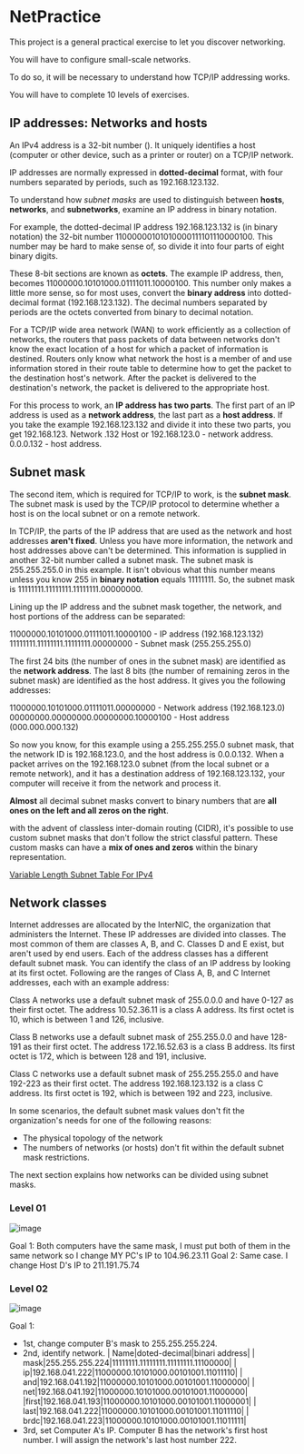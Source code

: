 # NetPractice
This project is a general practical exercise to let you discover networking.

You will have to configure small-scale networks. 

To do so, it will be necessary to understand how TCP/IP addressing works.

You will have to complete 10 levels of exercises.


## IP addresses: Networks and hosts

An IPv4 address is a 32-bit number (). It uniquely identifies a host (computer or other device, such as a printer or router) on a TCP/IP network.

IP addresses are normally expressed in **dotted-decimal** format, with four numbers separated by periods, such as 192.168.123.132.

To understand how *subnet masks* are used to distinguish between **hosts**, **networks**, and **subnetworks**, examine an IP address in binary notation.

For example, the dotted-decimal IP address 192.168.123.132 is (in binary notation) the 32-bit number 11000000101010000111101110000100. This number may be hard to make sense of, so divide it into four parts of eight binary digits.

These 8-bit sections are known as **octets**. The example IP address, then, becomes 11000000.10101000.01111011.10000100. This number only makes a little more sense, so for most uses, convert the **binary address** into dotted-decimal format (192.168.123.132). The decimal numbers separated by periods are the octets converted from binary to decimal notation.

For a TCP/IP wide area network (WAN) to work efficiently as a collection of networks, the routers that pass packets of data between networks don't know the exact location of a host for which a packet of information is destined. Routers only know what network the host is a member of and use information stored in their route table to determine how to get the packet to the destination host's network. After the packet is delivered to the destination's network, the packet is delivered to the appropriate host.

For this process to work, an **IP address has two parts**. The first part of an IP address is used as a **network address**, the last part as a **host address**. If you take the example 192.168.123.132 and divide it into these two parts, you get 192.168.123. Network .132 Host or 192.168.123.0 - network address. 0.0.0.132 - host address.


## Subnet mask
The second item, which is required for TCP/IP to work, is the **subnet mask**. The subnet mask is used by the TCP/IP protocol to determine whether a host is on the local subnet or on a remote network.

In TCP/IP, the parts of the IP address that are used as the network and host addresses **aren't fixed**. Unless you have more information, the network and host addresses above can't be determined. 
This information is supplied in another 32-bit number called a subnet mask. The subnet mask is 255.255.255.0 in this example. It isn't obvious what this number means unless you know 255 in **binary notation** equals 11111111. So, the subnet mask is 11111111.11111111.11111111.00000000.

Lining up the IP address and the subnet mask together, the network, and host portions of the address can be separated:

11000000.10101000.01111011.10000100 - IP address (192.168.123.132)
11111111.11111111.11111111.00000000 - Subnet mask (255.255.255.0)

The first 24 bits (the number of ones in the subnet mask) are identified as the **network address**. The last 8 bits (the number of remaining zeros in the subnet mask) are identified as the host address. It gives you the following addresses:

11000000.10101000.01111011.00000000 - Network address (192.168.123.0)
00000000.00000000.00000000.10000100 - Host address (000.000.000.132)

So now you know, for this example using a 255.255.255.0 subnet mask, that the network ID is 192.168.123.0, and the host address is 0.0.0.132. When a packet arrives on the 192.168.123.0 subnet (from the local subnet or a remote network), and it has a destination address of 192.168.123.132, your computer will receive it from the network and process it.

**Almost** all decimal subnet masks convert to binary numbers that are **all ones on the left and all zeros on the right**.

with the advent of classless inter-domain routing (CIDR), it's possible to use custom subnet masks that don't follow the strict classful pattern. These custom masks can have a **mix of ones and zeros** within the binary representation.





[Variable Length Subnet Table For IPv4](https://www.rfc-editor.org/rfc/pdfrfc/rfc1878.txt.pdf)



## Network classes
Internet addresses are allocated by the InterNIC, the organization that administers the Internet. These IP addresses are divided into classes. The most common of them are classes A, B, and C. Classes D and E exist, but aren't used by end users. Each of the address classes has a different default subnet mask. You can identify the class of an IP address by looking at its first octet. Following are the ranges of Class A, B, and C Internet addresses, each with an example address:

Class A networks use a default subnet mask of 255.0.0.0 and have 0-127 as their first octet. The address 10.52.36.11 is a class A address. Its first octet is 10, which is between 1 and 126, inclusive.

Class B networks use a default subnet mask of 255.255.0.0 and have 128-191 as their first octet. The address 172.16.52.63 is a class B address. Its first octet is 172, which is between 128 and 191, inclusive.

Class C networks use a default subnet mask of 255.255.255.0 and have 192-223 as their first octet. The address 192.168.123.132 is a class C address. Its first octet is 192, which is between 192 and 223, inclusive.

In some scenarios, the default subnet mask values don't fit the organization's needs for one of the following reasons:


+ The physical topology of the network
+ The numbers of networks (or hosts) don't fit within the default subnet mask restrictions.

The next section explains how networks can be divided using subnet masks.

### Level 01
![image](https://github.com/user-attachments/assets/8405f5b4-dc4e-4f13-8b34-a851a2f95a4a)

Goal 1: Both computers have the same mask, I must put both of them in the same network so  I change MY PC's IP to 104.96.23.11 
Goal 2: Same case. I change Host D's IP to 211.191.75.74

### Level 02
![image](https://github.com/user-attachments/assets/da8f2a17-5472-4714-98fa-9bd3678e7aa6)

Goal 1: 
+ 1st, change computer B's mask to 255.255.255.224.
+ 2nd, identify network.
  | Name|doted-decimal|binari address|
  | mask|255.255.255.224|11111111.11111111.11111111.11100000|
  |   ip|192.168.041.222|11000000.10101000.00101001.11011110|
  |  and|192.168.041.192|11000000.10101000.00101001.11000000|
  |  net|192.168.041.192|11000000.10101000.00101001.11000000|
  |first|192.168.041.193|11000000.10101000.00101001.11000001|
  | last|192.168.041.222|11000000.10101000.00101001.11011110|
  | brdc|192.168.041.223|11000000.10101000.00101001.11011111|
+ 3rd, set Computer A's IP.
  Computer B has the network's first host number. I will assign the network's last host number 222. 
